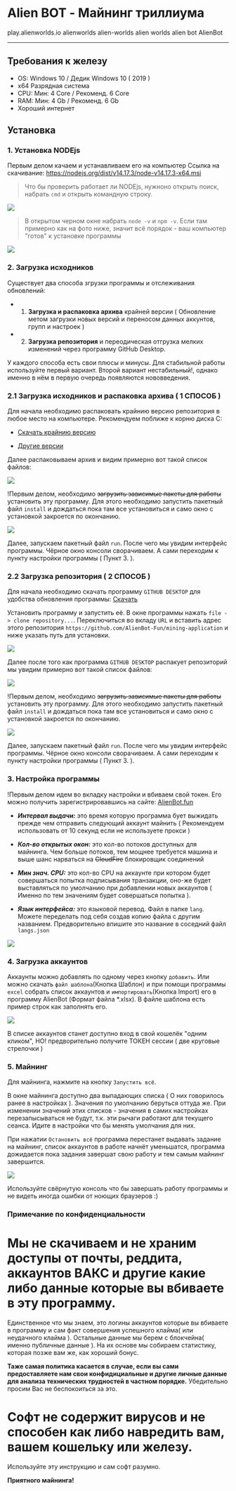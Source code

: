 # Alien BOT - Майнинг триллиума
play.alienworlds.io alienworlds alien-worlds alien worlds alien bot AlienBot

---

## Требования к железу
- OS: Windows 10 / Дедик Windows 10 ( 2019 )
- x64 Разрядная система
- CPU: Мин: 4 Core / Рекоменд. 6 Core
- RAM: Мин: 4 Gb / Рекоменд. 6 Gb
- Хороший интернет

## Установка
### 1. Установка NODEjs
Первым делом качаем и устанавливаем его на компьютер
Ссылка на скачивание: https://nodejs.org/dist/v14.17.3/node-v14.17.3-x64.msi

> Что бы проверить работает ли NODEjs, нужноно открыть поиск, набрать `cmd` и открыть командную строку.  

![](./tmp/01.JPG)

> В открытом черном окне набрать  `node -v` и `npm -v`. Если там примерно как на фото ниже, значит всё порядок - ваш компьютер "готов" к установке программы

![](./tmp/02.JPG)

### 2. Загрузка исходников
Существует два способа згрузки программы и отслеживания обновлений:

- 1. **Загрузка и распаковка архива** крайней версии ( Обновление метом загрузки новых версий и переносом данных аккунтов, групп и настроек )
- 2. **Загрузка репозитория** и переодическая отгрузка мелких изменений через программу GitHub Desktop.

У каждого способа есть свои плюсы и минусы. Для стабильной работы используйте первый вариант. Второй вариант нестабильный!, однако именно в нём в первую очередь появляются нововведения.


### 2.1 Загрузка исходников и распаковка архива ( 1 СПОСОБ )

Для начала необходимо распаковать крайнию версию репозитория в любое место на компьютере. Рекомендуем поближе к корню диска С: 

- [Скачать крайнию версию](https://github.com/AlienBot-Fun/mining-application/releases/latest)

- [Другие версии](https://github.com/AlienBot-Fun/mining-application/releases)

Далее распаковываем архив и видим примерно вот такой список файлов:

![](./tmp/03.JPG)

!Первым делом, необходимо ~~загрузить зависимые пакеты для работы~~ установить эту программу. Для этого необходимо запустить пакетный файл `install` и дождаться пока там все установиться и само окно с установкой закроется по окончанию.

![](./tmp/04.JPG)

Далее, запускаем пакетный файл `run`. После чего мы увидим интерфейс программы. Чёрное окно консоли сворачиваем. А сами переходим к пункту настройки программы 
( Пункт 3. ).


### 2.2 Загрузка репозитория ( 2 СПОСОБ )

Для начала необходимо скачать программу `GITHUB DESKTOP` для удобства обновления программы: [Скачать](https://desktop.github.com/)

Установить программу и запустить её. В окне программы нажать `file -> clone repository...`. Переключиться во вкладу `URL` и вставить адрес этого репозитория `https://github.com/AlienBot-Fun/mining-application` и ниже указать путь для установки.

![](./tmp/05.JPG)

Далее после того как программа `GITHUB DESKTOP` распакует репозиторий мы увидим примерно вот такой список файлов:

![](./tmp/03.JPG)

!Первым делом, необходимо ~~загрузить зависимые пакеты для работы~~ установить эту программу. Для этого необходимо запустить пакетный файл `install` и дождаться пока там все установиться и само окно с установкой закроется по окончанию.

![](./tmp/04.JPG)

Далее, запускаем пакетный файл `run`. После чего мы увидим интерфейс программы. Чёрное окно консоли сворачиваем. А сами переходим к пункту настройки программы ( Пункт 3. ).

### 3. Настройка программы

!Первым делом идем во вкладку настройки и вбиваем свой токен. Его можно получить зарегистрировавшись на сайте: [AlienBot.fun](https://alienbot.fun)

- **_Интервал выдачи:_** это время которую программа бует выжидать прежде чем отправить следующий аккаунт майнить ( Рекомендуем использовать от 10 секунд если не используете прокси )

- **_Кол-во открытых окон:_** это кол-во потоков доступных для майнинга. Чем больше потоков, тем мощнее требуется машина и выше шанс нарваться на ~~CloudFire~~ блокировщик соединений 

- **_Мин знач. CPU:_** это кол-во CPU на аккаунте при котором будет совершаться попытка подписывания транзакции, оно-же будет выставляться по умолчанию при добавлении новых аккаунтов ( Именно по тем значениям будет совершаться попытка ).

- **_Язык интерфейса:_** это языковой перевод. Файл в папке `lang`. Можете переделать под себя создав копию файла с другим названием. Предворительно впишите это название в соседний файл `langs.json`

![](./tmp/06.JPG)

### 4. Загрузка аккаунтов
Аккаунты можно добавлять по одному через кнопку `добавить`. Или можно скачать `файл шаблона`(Кнопка Шаблон) и при помощи программы `excel` собрать список аккаунтов и `импортировать`(Кнопка Import) его в программу AlienBot (Формат файла *.xlsx). В файле шаблона есть пример строк как заполнять его. 

![](./tmp/07.JPG)

В списке аккаунтов станет доступно вход в свой кошелёк "одним кликом", НО! предворительно получите ТОКЕН сессии ( две круговые стрелочки )

### 5. Майнинг

Для майнинга, нажмите на кнопку `Запустить всё`.

В окне майнинга доступно два выпадающих списка ( О них говорилось ранее в настройках ). Значения по умолчанию беруться оттуда же. При изменении значений этих списков - значения в самих настройках перезапысываться не будут, т.к. эти рычаги работают для текущего сеанса. Идите в настройки что бы менять умолчания для них.

При нажатии `Остановить всё` программа перестанет выдавать задание на майнинг, список аккаунтов в работе начнёт уменьшатся, программа дожидается пока задания завершат свою работу и тем самым майнинг завершится.

![](./tmp/08.JPG)

Используйте свёрнутую консоль что бы завершать работу программы и не видеть иногда ошибки от ноющих браузеров :)

### Примечание по конфиденциальности

# **Мы не скачиваем и не храним доступы от почты, реддита, аккаунтов ВАКС и другие какие либо данные которые вы вбиваете в эту программу.**

Единственное что мы знаем, это логины аккаунтов которые вы вбиваете в программу и сам факт совершения успешного клайма( или неудачного клайма ). Остальные данные мы берем с блокчейна( именно публичные данные ). На их основе мы собираем статистику, которая позже вам же, как хороший бонус.

**Таже самая политика касается в случае, если вы сами предоставляете нам свои конфидициальные и другие личные данные для анализа технических трудностей в частном порядке.** Убедительно просим Вас не беспокоиться за это.

# **Софт не содержит вирусов** и не способен как либо навредить вам, вашем кошельку или железу. 

Используйте эту инструкцию и сам софт разумно.


**Приятного майнинга!**
